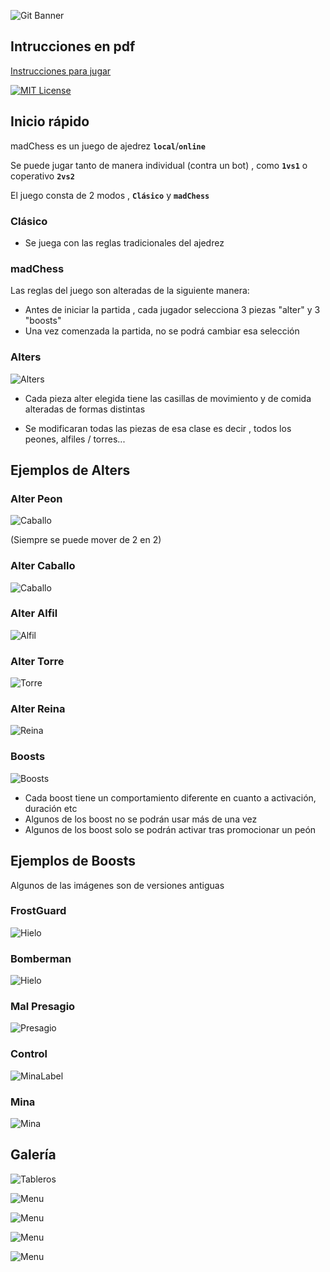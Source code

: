 

![Git Banner](https://media.discordapp.net/attachments/1048018114161426493/1183845847314731038/Logo.png?ex=6589d15c&is=65775c5c&hm=7ebba95021dc6c727a81c18b311aba64937b1c7a3423f752546c86f7881546e0&=&format=webp&quality=lossless&width=976&height=246)


## Intrucciones en pdf

[Instrucciones para jugar]()




[![MIT License](https://img.shields.io/badge/License-MIT-green.svg)](https://choosealicense.com/licenses/mit/)



## Inicio rápido

madChess es un juego de ajedrez **``local``**/**``online``**

Se puede jugar tanto de manera individual (contra un bot) , como **``1vs1``** o coperativo **``2vs2``**

El juego consta de 2 modos , **``Clásico``** y **``madChess``**



### Clásico

- Se juega con las reglas tradicionales del ajedrez


### madChess
Las reglas del juego son alteradas de la siguiente manera:

- Antes de iniciar la partida , cada jugador selecciona 3 piezas "alter" y 3 "boosts"
- Una vez comenzada la partida, no se podrá cambiar esa selección

###  Alters 
![Alters](https://media.discordapp.net/attachments/829496216807145502/1199077964298604644/image.png?ex=65c13b60&is=65aec660&hm=40b9c53a2c2c13a177678ea4b99da17688a2e3a4bc5b540ec8b0e72209f1888b&=&format=webp&quality=lossless&width=748&height=351)


- Cada pieza alter elegida tiene las casillas de movimiento y de comida alteradas de formas distintas

- Se modificaran todas las piezas de esa clase es decir , todos los peones, alfiles / torres...


















## Ejemplos de Alters

###  Alter Peon 

![Caballo](https://media.discordapp.net/attachments/1158758866297815202/1183852469114126499/image.png?ex=6589d787&is=65776287&hm=35c19c920a9f864c869c0d4ac79c177b665b64a8da840dcdd1eeb8570f8963ce&=&format=webp&quality=lossless&width=300&height=300)

(Siempre se puede mover de 2 en 2)


###  Alter Caballo 
![Caballo](https://media.discordapp.net/attachments/1158758866297815202/1183852094516645968/image.png?ex=6589d72e&is=6577622e&hm=9a9fc694d0e2a70ac41a70121333cc58dcc767859de366040715ddd6fad0d39a&=&format=webp&quality=lossless&width=300&height=300)


###  Alter Alfil 
![Alfil](https://media.discordapp.net/attachments/1158758866297815202/1183854910928863383/alfilAlter.gif?ex=6589d9cd&is=657764cd&hm=7c07006901ecb8df0d0f086662bd17d7a0d94134f446d4d5f977f70ab7a51aee&=&width=300&height=300)


###  Alter Torre 
![Torre](
https://media.discordapp.net/attachments/1158758866297815202/1183855477973602425/torreAlter.gif?ex=6589da54&is=65776554&hm=6a6f2d68be60a35017b9253df97f447e7255eb63bc18a95b35881b23339ede01&=&width=300&height=300)


###  Alter Reina 
![Reina](https://media.discordapp.net/attachments/1158758866297815202/1183856467162447922/reyAlter.gif?ex=6589db40&is=65776640&hm=8263ca5ddacf7b19f7326237c7269333e036ad44cbb5fbed5fce98ab49a469a0&=&width=300&height=300)




###  Boosts 
![Boosts](https://media.discordapp.net/attachments/829496216807145502/1199072906521616425/image.png?ex=65c136aa&is=65aec1aa&hm=0f13753d50c32b1a3b2fc3ba2ed93989a5198e4276abbd339245e2ba8ecaad6d&=&format=webp&quality=lossless&width=265&height=139)

- Cada boost tiene un comportamiento diferente en cuanto a activación, duración etc
- Algunos de los boost no se podrán usar más de una vez
- Algunos de los boost solo se podrán activar tras promocionar un peón

## Ejemplos de Boosts

Algunos de las imágenes son de versiones antiguas

### FrostGuard

![Hielo](https://media.discordapp.net/attachments/1158758866297815202/1183859303724089375/hieloBoost.gif?ex=6589dde5&is=657768e5&hm=d50aa23116d0a69eb5924587672eb70ba61d0c98d85a37a7bf1dd24d1798c953&=&width=300&height=300)


### Bomberman


![Hielo](https://media.discordapp.net/attachments/1158758866297815202/1183860895202426961/bombaBoost.gif?ex=6589df60&is=65776a60&hm=05f745697585af0bf9717674837782dad8f4ee8058ed1b29c3a7b6e94a75fb00&=&width=300&height=300)

### Mal Presagio


![Presagio]()

###  Control

![MinaLabel](https://media.discordapp.net/attachments/829496216807145502/1199076605029523648/Jre2024.01.21-12.06.08.03online-video-cutter.com-ezgif.com-video-to-gif-converter.gif?ex=65c13a1c&is=65aec51c&hm=f14c194b359a6f3e0eca42cb2cb5137c07e12fa96fc1703f14caaddba7e58ea7&=&width=300&height=300)

### Mina

![Mina](https://media.discordapp.net/attachments/829496216807145502/1199076377161371659/Jre2024.01.21-11.57.12.02online-video-cutter.com-ezgif.com-video-to-gif-converter.gif?ex=65c139e6&is=65aec4e6&hm=ace0c6f8e1980cc4011f95dd92b58f330e09e6edc3c7b6c84bf5bc478bbd4f9a&=&width=300&height=300)


## Galería

![Tableros](https://media.discordapp.net/attachments/829496216807145502/1199069810609373194/image.png?ex=65c133c8&is=65aebec8&hm=e68e52f3127d2e3658298c9b8da4bb36a37972d973a5e2c799f25411dd0186c6&=&format=webp&quality=lossless&width=895&height=585)


![Menu](https://media.discordapp.net/attachments/829496216807145502/1199079973202436106/image.png?ex=65c13d3f&is=65aec83f&hm=5261a1f964847aa2e0b6302a8047c6a7857d8f4eaed56e8f1a17c8c3e824bddc&=&format=webp&quality=lossless&width=542&height=581)

![Menu](https://media.discordapp.net/attachments/829496216807145502/1199073777225580694/image.png?ex=65c1377a&is=65aec27a&hm=5d9b1e3b62fbab7d0fc11ee02aaaf50a3bb4c086814bf3b166cf505cf9860465&=&format=webp&quality=lossless&width=768&height=585)


![Menu](https://media.discordapp.net/attachments/829496216807145502/1199079394203942932/image.png?ex=65c13cb5&is=65aec7b5&hm=189356b52bee22d714ab81e0b0e334ccd27aab3613c4b51c162d9c9d0b48cf15&=&format=webp&quality=lossless&width=800&height=581)



![Menu](https://media.discordapp.net/attachments/829496216807145502/1199080566369308773/image.png?ex=65c13dcc&is=65aec8cc&hm=6fb8cdba362195fed4aea5572ce7c086faf42192e48e3e387a13c46faa33c7b4&=&format=webp&quality=lossless&width=728&height=581)



